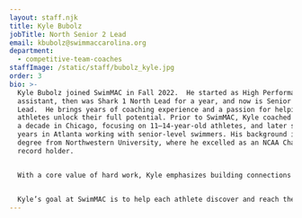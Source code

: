 ```yaml
---
layout: staff.njk
title: Kyle Bubolz
jobTitle: North Senior 2 Lead
email: kbubolz@swimmaccarolina.org
department:
  - competitive-team-coaches
staffImage: /static/staff/bubolz_kyle.jpg
order: 3
bio: >-
  Kyle Bubolz joined SwimMAC in Fall 2022.  He started as High Performance
  assistant, then was Shark 1 North Lead for a year, and now is Senior 2 South
  Lead.  He brings years of coaching experience and a passion for helping
  athletes unlock their full potential. Prior to SwimMAC, Kyle coached for over
  a decade in Chicago, focusing on 11–14-year-old athletes, and later spent two
  years in Atlanta working with senior-level swimmers. His background includes a
  degree from Northwestern University, where he excelled as an NCAA Champion and
  record holder.


  With a core value of hard work, Kyle emphasizes building connections with his athletes to foster their belief in their own abilities. Known for his enthusiasm and drive, he encourages swimmers to set high goals and enjoy the journey. Kyle’s achievements include being an ASCA National Age Group Coach of the Year finalist, and he is excited to contribute to SwimMAC, one of USA Swimming's most historic programs.


  Kyle’s goal at SwimMAC is to help each athlete discover and reach their potential while making swimming both challenging and enjoyable. Originally from Waukesha, WI, he loves spending time in Door County, WI, and lives by the advice to “Have Fun!”
---
```

